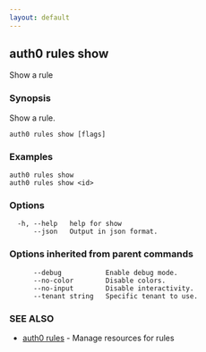 ```yaml
---
layout: default
---
```

## auth0 rules show

Show a rule

### Synopsis

Show a rule.

```
auth0 rules show [flags]
```

### Examples

```
auth0 rules show 
auth0 rules show <id>
```

### Options

```
  -h, --help   help for show
      --json   Output in json format.
```

### Options inherited from parent commands

```
      --debug           Enable debug mode.
      --no-color        Disable colors.
      --no-input        Disable interactivity.
      --tenant string   Specific tenant to use.
```

### SEE ALSO

* [auth0 rules](auth0_rules.md)	 - Manage resources for rules

